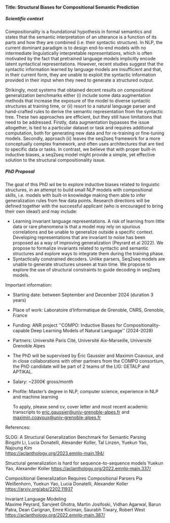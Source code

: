 #### Title: Structural Biases for Compositional Semantic Prediction

##### Scientific context

Compositionality is a foundational hypothesis in formal semantics and states that the semantic interpretation of an utterance is a function of its parts and how they are combined (i.e. their syntactic structure). In NLP, the current dominant paradigm is to design end-to-end models with no intermediate linguistically interpretable representations, which is often motivated by the fact that pretrained language models implicitly encode latent syntactical representations. However, recent studies suggest that the syntactic information learned by language models are insufficient and that, in their current form, they are unable to exploit the syntactic information provided in their input when they need to generate a structured output. 

Strikingly, most systems that obtained decent results on compositional generalization benchmarks either (i) include some data augmentation methods that increase the exposure of the model to diverse syntactic structures at training time, or (ii) resort to a natural language parser and hand-crafted rules to derive the semantic representation from the syntactic tree. These two approaches are efficient, but they still have limitations that need to be addressed. Firstly, data augmentation bypasses the issue altogether, is tied to a particular dataset or task and requires additional computation, both for generating new data and for re-training or fine-tuning models. Secondly, approach (ii) leaves the seq2seq framework for a more conceptually complex framework, and often uses architectures that are tied to specific data or tasks. In contrast, we believe that with proper built-in inductive biases, a seq2seq model might provide a simple, yet effective solution to the structural compositionality issue.

##### PhD Proposal

The goal of this PhD wil be to explore inductive biases related to linguistic structures, in an attempt to build small NLP models with compositional skills, i.e. models with built-in knowledge making them able to infer generalization rules from few data points. Research directions will be defined together with the successful applicant (who is encouraged to bring their own ideas!) and may include:

- Learning invariant language representations.  A risk of learning from little data or rare phenomena is that a model may rely on spurious correlations and be unable to generalize outside a specific context. Developing representations that are invariant to noise has been proposed as a way of improving generalization (Peyrard et al 2022). We propose to formalize invariants related to syntactic and semantic structures and explore ways to integrate them during the training phase.
- Syntactically constrained decoders. Unlike parsers, Seq2seq models are unable to generate structures unseen at train time. We propose to explore the use of structural constraints to guide decoding in seq2seq models.

Important information:

- Starting date:  between September and December 2024 (duration 3 years)
- Place of work: Laboratoire d’Informatique de Grenoble, CNRS, Grenoble, France
- Funding: ANR project ''COMPO: Inductive Biases for Compositionality-capable Deep Learning Models of Natural Language'’ (2024-2028)
- Partners: Université Paris Cité, Université Aix-Marseille, Université Grenoble Alpes
- The PhD will be supervised by Éric Gaussier and Maximin Coavoux, and in close collaborations with other partners  from the COMPO consortium, the PhD candidate will be part of 2 teams of the LIG: GETALP and APTIKAL.
- Salary: ~2300€ gross/month
- Profile: Master’s degree in NLP, computer science, experience in NLP and machine learning  

  To apply, please send cv, cover letter and most recent academic transcripts to eric.gaussier@univ-grenoble-alpes.fr and maximin.coavoux@univ-grenoble-alpes.fr

References:

SLOG: A Structural Generalization Benchmark for Semantic Parsing  
Bingzhi Li, Lucia Donatelli, Alexander Koller, Tal Linzen, Yuekun Yao, Najoung Kim  
<https://aclanthology.org/2023.emnlp-main.194/>

Structural generalization is hard for sequence-to-sequence models
Yuekun Yao, Alexander Koller
<https://aclanthology.org/2022.emnlp-main.337/>

Compositional Generalization Requires Compositional Parsers
Pia Weißenhorn, Yuekun Yao, Lucia Donatelli, Alexander Koller
<https://arxiv.org/abs/2202.11937>

Invariant Language Modeling  
Maxime Peyrard, Sarvjeet Ghotra, Martin Josifoski, Vidhan Agarwal, Barun Patra, Dean Carignan, Emre Kiciman, Saurabh Tiwary, Robert West  
<https://aclanthology.org/2022.emnlp-main.387/>
